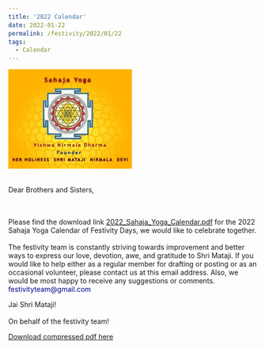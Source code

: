 ```yaml
---
title: '2022 Calendar'
date: 2022-01-22
permalink: /festivity/2022/01/22
tags:
  - Calendar
---
```


<div style="text-align: left"><img src="/images/image1.png" width="250" /></div><br>

Dear Brothers and Sisters,<br>
<br>

<br>
Please find the download link <a href="https://drive.google.com/file/d/1Uk859y-bw6MFY0lAPMDjERXkyP-puy4W/view?usp=sharing"> 2022_Sahaja_Yoga_Calendar.pdf</a> for the 2022 Sahaja Yoga Calendar of Festivity Days, we would like to celebrate together.<br>
<br>
The festivity team is constantly striving towards improvement and better ways to express our love, devotion, awe, and gratitude to Shri Mataji. If you would like to help either as a regular member for drafting or posting or as an occasional volunteer, please contact us at this email address. Also, we would be most happy to receive any suggestions or comments.<br>
<font color="DarkBlue">festivityteam@gmail.com</font>

<p>
Jai Shri Mataji!<br><br>
On behalf of the festivity team!
</p>

[Download compressed pdf here](http://seven-teams.github.io/files/SahajaYoga_2021_Calendar_WebVersion.pdf)